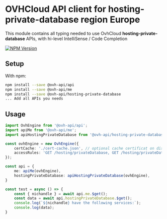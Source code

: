 # OVHCloud API client for **hosting-private-database** region Europe

This module contains all typing needed to use OvhCloud **hosting-private-database** APIs, with hi-level IntelliSense / Code Completion

[![NPM Version](https://img.shields.io/npm/v/@ovh-api/hosting-private-database.svg?style=flat)](https://www.npmjs.org/package/@ovh-api/hosting-private-database)

## Setup

With npm:

```bash
npm install --save @ovh-api/api
npm install --save @ovh-api/me
npm install --save @ovh-api/hosting-private-database
... Add all APIs you needs
```

## Usage

```typescript
import OvhEngine from '@ovh-api/api';
import apiMe from '@ovh-api/me';
import apiHostingPrivateDatabase from '@ovh-api/hosting-private-database';

const ovhEngine = new OvhEngine({ 
    certCache: './cert-cache.json', // optional cache certificat on disk.
    accessRules: 'GET /hosting/privateDatabase, GET /hosting/privateDatabase/*, GET /me', // optional limit the requested privileges.
});

const api = {
    me: apiMe(ovhEngine),
    hostingPrivateDatabase: apiHostingPrivateDatabase(ovhEngine),
}

const test = async () => {
    const { nichandle } = await api.me.$get();
    const data = await api.hostingPrivateDatabase.$get();
    console.log(`${nichandle} have the following services:`);
    console.log(data);
}
```
